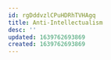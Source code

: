 ```yaml
---
id: rgDddvzlCPuHDRhTVHAgq
title: Anti-Intellectualism
desc: ''
updated: 1639762693869
created: 1639762693869
---
```


